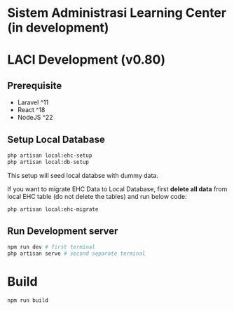 # Sistem Administrasi Learning Center (in development)

# LACI Development (v0.80)

## Prerequisite

- Laravel ^11
- React ^18
- NodeJS ^22

## Setup Local Database

```bash
php artisan local:ehc-setup
php artisan local:db-setup
```

This setup will seed local databse with dummy data.

If you want to migrate EHC Data to Local Database, first **delete all data** from local EHC table (do not delete the tables)
and run below code:

```bash
php artisan local:ehc-migrate
```

## Run Development server

```bash
npm run dev # first terminal
php artisan serve # second separate terminal
```

# Build

```bash
npm run build
```
